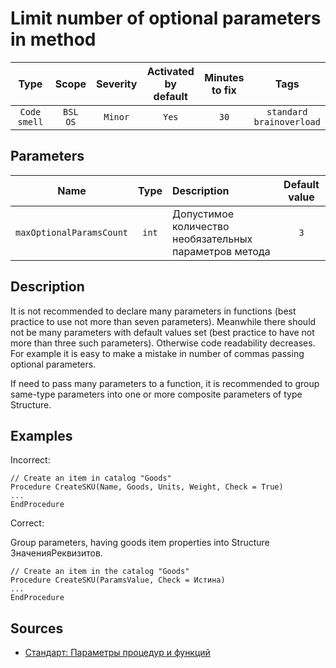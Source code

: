 # Limit number of optional parameters in method

| Type | Scope | Severity | Activated<br/>by default | Minutes<br/>to fix | Tags |
| :-: | :-: | :-: | :-: | :-: | :-: |
| `Code smell` | `BSL`<br/>`OS` | `Minor` | `Yes` | `30` | `standard`<br/>`brainoverload` |

## Parameters 

| Name | Type | Description | Default value |
| :-: | :-: | :-- | :-: |
| `maxOptionalParamsCount` | `int` | Допустимое количество необязательных параметров метода | `3` |

<!-- Блоки выше заполняются автоматически, не трогать -->
## Description

It is not recommended to declare many parameters in functions (best practice to use not more than seven parameters). Meanwhile there should not be many parameters with default values set (best practice to have not more than three such parameters). Otherwise code readability decreases.  
For example it is easy to make a mistake in number of commas passing optional parameters.

If need to pass many parameters to a function, it is recommended to group same-type parameters into one or more composite parameters of type Structure.

## Examples

Incorrect:

```bsl
// Create an item in catalog "Goods"
Procedure CreateSKU(Name, Goods, Units, Weight, Check = True)
...
EndProcedure
```

Correct:

Group parameters, having goods item properties into Structure ЗначенияРеквизитов.

```bsl
// Create an item in the catalog "Goods"
Procedure CreateSKU(ParamsValue, Check = Истина)
...
EndProcedure
```

## Sources

* [Стандарт: Параметры процедур и функций](https://its.1c.ru/db/v8std#content:640:hdoc)
